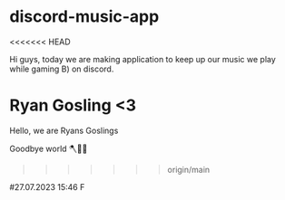# discord-music-app
<<<<<<< HEAD

Hi guys, today we are making application to keep up our music we play while gaming B) on discord.

Ryan Gosling
<3
=======
Hello, we are Ryans Goslings

Goodbye world 🪓😮‍💨
>>>>>>> origin/main

#27.07.2023 15:46 F
